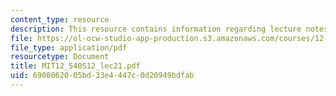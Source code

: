 ```yaml
---
content_type: resource
description: This resource contains information regarding lecture notes.
file: https://ol-ocw-studio-app-production.s3.amazonaws.com/courses/12-540-principles-of-the-global-positioning-system-spring-2012/6908062005bd33e4447c0d20949bdfab_MIT12_540S12_lec21.pdf
file_type: application/pdf
resourcetype: Document
title: MIT12_540S12_lec21.pdf
uid: 69080620-05bd-33e4-447c-0d20949bdfab
---
```

